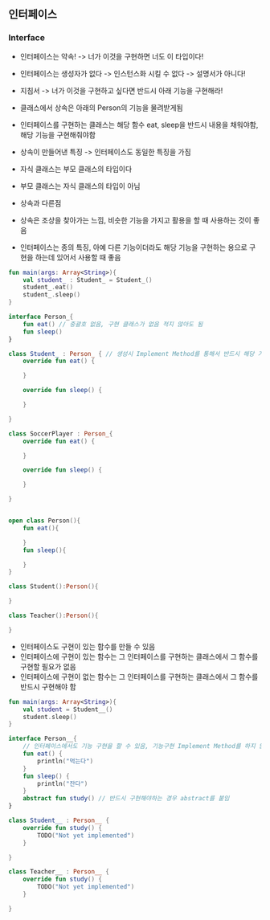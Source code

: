 ## 인터페이스
### Interface
- 인터페이스는 약속! -> 너가 이것을 구현하면 너도 이 타입이다!
- 인터페이스는 생성자가 없다 -> 인스턴스화 시킬 수 없다 -> 설명서가 아니다!
- 지침서 -> 너가 이것을 구현하고 싶다면 반드시 아래 기능을 구현해라!
- 클래스에서 상속은 아래의 Person의 기능을 물려받게됨
- 인터페이스를 구현하는 클래스는 해당 함수 eat, sleep을 반드시 내용을 채워야함, 해당 기능을 구현해줘야함

- 상속이 만들어낸 특징 -> 인터페이스도 동일한 특징을 가짐
- 자식 클래스는 부모 클래스의 타입이다
- 부모 클래스는 자식 클래스의 타입이 아님

- 상속과 다른점
- 상속은 조상을 찾아가는 느낌, 비슷한 기능을 가지고 활용을 할 때 사용하는 것이 좋음
- 인터페이스는 종의 특징, 아예 다른 기능이더라도 해당 기능을 구현하는 용으로 구현을 하는데 있어서 사용할 때 좋음

```Kotlin
fun main(args: Array<String>){
    val student_ : Student_ = Student_()
    student_.eat()
    student_.sleep()
}

interface Person_{
    fun eat() // 중괄호 없음, 구현 클래스가 없음 적지 않아도 됨
    fun sleep()
}

class Student_ : Person_ { // 생성시 Implement Method를 통해서 반드시 해당 기능을 구현해줘야함
    override fun eat() {

    }

    override fun sleep() {

    }

}

class SoccerPlayer : Person_{
    override fun eat() {

    }

    override fun sleep() {

    }

}


open class Person(){
    fun eat(){

    }
    fun sleep(){

    }
}

class Student():Person(){

}

class Teacher():Person(){

}
```

- 인터페이스도 구현이 있는 함수를 만들 수 있음
- 인터페이스에 구현이 있는 함수는 그 인터페이스를 구현하는 클래스에서 그 함수를 구현할 필요가 없음
- 인터페이스에 구현이 없는 함수는 그 인터페이스를 구현하는 클래스에서 그 함수를 반드시 구현해야 함
```Kotlin
fun main(args: Array<String>){
    val student = Student__()
    student.sleep()
}

interface Person__{
    // 인터페이스에서도 기능 구현을 할 수 있음, 기능구현 Implement Method를 하지 않아도 됨
    fun eat() {
        println("먹는다")
    }
    fun sleep() {
        println("잔다")
    }
    abstract fun study() // 반드시 구현해야하는 경우 abstract를 붙임
}

class Student__ : Person__ {
    override fun study() {
        TODO("Not yet implemented")
    }

}

class Teacher__ : Person__ {
    override fun study() {
        TODO("Not yet implemented")
    }

}
```